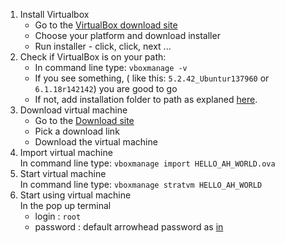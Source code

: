 1) Install Virtualbox
   - Go to the [VirtualBox download site](https://www.virtualbox.org/wiki/Downloads)
   - Choose your platform and download installer
   - Run installer - click, click, next ...
2) Check if VirtualBox is on your path:<br />
   - In command line type: `vboxmanage -v`
   - If you see something, ( like this: `5.2.42_Ubuntur137960` or `6.1.18r142142`) you are good to go
   - If not, add installation folder to path as explaned [here](https://stackoverflow.com/questions/44272416/how-to-add-a-folder-to-path-environment-variable-in-windows-10-with-screensho).
3) Download virtual machine <br />
   - Go to the [Download site](https://github.com/MaGaMeGa/helloVM)
   - Pick a download link
   - Download the virtual machine
4) Import virtual machine <br />
  In command line type: `vboxmanage import HELLO_AH_WORLD.ova`
5) Start virtual machine <br />
  In command line type: `vboxmanage stratvm HELLO_AH_WORLD`
6) Start using virtual machine <br />
    In the pop up terminal 
    - login : `root`
    - password : default arrowhead password as [in](https://github.com/eclipse-arrowhead/core-java-spring#certificates)

